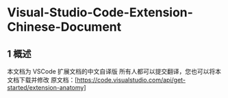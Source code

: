 # Visual-Studio-Code-Extension-Chinese-Document
## 1 概述
本文档为 VSCode 扩展文档的中文自译版
所有人都可以提交翻译，您也可以将本文档下载并修改
原文档：[https://code.visualstudio.com/api/get-started/extension-anatomy]
